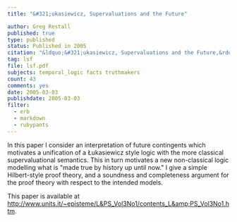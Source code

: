 ```yaml
---
title: "&#321;ukasiewicz, Supervaluations and the Future"

author: Greg Restall
published: true
type: published
status: Published in 2005
citation: "&ldquo;&#321;ukasiewicz, Supervaluations and the Future,&rdquo; <a href=\"http://www.units.it/~episteme/L%26PS_Vol3No1/contents_L%26PS_Vol3No1.htm\"><em>Logic and Philosophy of Science</em></a>, 3 (2005), 1-10."
tag: lsf
file: lsf.pdf
subjects: temporal_logic facts truthmakers
count: 43
comments: yes
date: 2005-03-03
publishdate: 2005-03-03
filter:
  - erb
  - markdown
  - rubypants
---
```

In this paper I consider an interpretation of future contingents which motivates a unification of a &#321;ukasiewicz style logic with the more classical supervaluational semantics.  This in turn motivates a new non-classical logic modelling what is "made true by history up until now."  I give a simple Hilbert-style proof theory, and a soundness and completeness argument for the proof theory with respect to the intended models.

This paper is available at <a href="http://www.units.it/~episteme/L%26PS_Vol3No1/contents_L%26PS_Vol3No1.htm">http://www.units.it/~episteme/L&PS_Vol3No1/contents_L&amp;PS_Vol3No1.htm</a>.